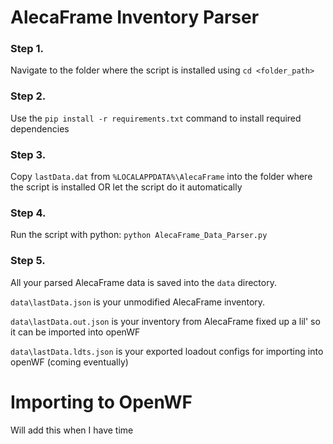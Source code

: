 # AlecaFrame Inventory Parser

### Step 1.

Navigate to the folder where the script is installed using `cd <folder_path>`

### Step 2.

Use the `pip install -r requirements.txt` command to install required dependencies

### Step 3.

Copy `lastData.dat` from `%LOCALAPPDATA%\AlecaFrame` into the folder where the script is installed OR let the script do it automatically

### Step 4.

Run the script with python: `python AlecaFrame_Data_Parser.py`

### Step 5.

All your parsed AlecaFrame data is saved into the `data` directory.

`data\lastData.json` is your unmodified AlecaFrame inventory.

`data\lastData.out.json` is your inventory from AlecaFrame fixed up a lil' so it can be imported into openWF

`data\lastData.ldts.json` is your exported loadout configs for importing into openWF (coming eventually)

##

# Importing to OpenWF

Will add this when I have time
